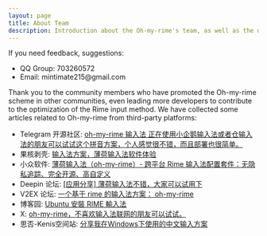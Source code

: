 ```yaml
---
layout: page
title: About Team
description: Introduction about the Oh-my-rime's team, as well as the discussion group and background of Oh-my-rime.
---
```


<script setup>
import {
  VPTeamPage,
  VPTeamPageTitle,
  VPTeamMembers,
  VPTeamPageSection
} from 'vitepress/theme';

const members = [
  {
    avatar: '/avatar.png',
    name: 'Mintimate',
    title: 'Full Stack Development',
    links: [
      { icon: 'github', link: 'https://github.com/Mintimate' },
      { icon: 'youtube', link: 'https://www.youtube.com/@mintimate' },
      {icon: {svg: '<svg t="1692535452107" class="icon" viewBox="0 0 1024 1024" version="1.1" xmlns="http://www.w3.org/2000/svg" p-id="32228" width="200" height="200"><path d="M977.2 208.2c33.4 36.2 48.8 79.4 46.6 131.4v404.8c-0.8 52.8-18.4 96.2-53 130.2-34.4 34-78.2 51.8-131 53.4H184.04c-52.9-1.6-96.42-19.6-130.56-54.4C19.364 838.8 1.534 793 0 736.4V339.6c1.534-52 19.364-95.2 53.48-131.4C87.62 175.5 131.14 157.54 184.04 156h58.76L192.1 104.38c-11.5-11.46-17.26-26-17.26-43.58 0-17.6 5.76-32.12 17.26-43.594C203.6 5.736 218.2 0 235.8 0s32.2 5.736 43.8 17.206L426.2 156h176l149-138.794C763.4 5.736 778.4 0 796 0c17.6 0 32.2 5.736 43.8 17.206 11.4 11.474 17.2 25.994 17.2 43.594 0 17.58-5.8 32.12-17.2 43.58L789.2 156h58.6c52.8 1.54 96 19.5 129.4 52.2z m-77.6 139.4c-0.8-19.2-7.4-34.8-21.4-47-10.4-12.2-28-18.8-45.4-19.6H192.1c-19.18 0.8-34.9 7.4-47.16 19.6-12.28 12.2-18.8 27.8-19.56 47v388.8c0 18.4 6.52 34 19.56 47s28.76 19.6 47.16 19.6H832.8c18.4 0 34-6.6 46.6-19.6 12.6-13 19.4-28.6 20.2-47V347.6z m-528.6 85.4c12.6 12.6 19.4 28.2 20.2 46.4V546c-0.8 18.4-7.4 33.8-19.6 46.4-12.4 12.6-28 19-47.2 19-19.2 0-35-6.4-47.2-19-12.2-12.6-18.8-28-19.6-46.4v-66.6c0.8-18.2 7.6-33.8 20.2-46.4 12.6-12.6 26.4-19.2 46.6-20 18.4 0.8 34 7.4 46.6 20z m383 0c12.6 12.6 19.4 28.2 20.2 46.4V546c-0.8 18.4-7.4 33.8-19.6 46.4-12.2 12.6-28 19-47.2 19-19.2 0-34.8-6.4-47.2-19-14-12.6-18.8-28-19.4-46.4v-66.6c0.6-18.2 7.4-33.8 20-46.4 12.6-12.6 28.2-19.2 46.6-20 18.4 0.8 34 7.4 46.6 20z" p-id="32229"></path></svg>'}, link: 'https://space.bilibili.com/355567627'},
    ],
    sponsor:'https://afdian.com/a/mintimate',
  },
  {
    avatar: 'https://avatars.githubusercontent.com/u/132128788',
    name: 'YummyCocoa',
    title: 'Key Partners (●\'◡\'●)ﾉ♥',
    links: [
      { icon: 'github', link: 'https://github.com/YummyCocoa' },
    ],
  },
  {
    avatar: '/image/avatar/Jian787.webp',
    name: 'Jian787',
    title: 'One of the maintainers of the Terra Pinyin lexicon configuration for Oh-my-rime, providing a manually verified polyphonic word database.',
    links: [
      { icon: 'github', link: 'https://github.com/Jian787' },
    ],
  },

]
</script>

<VPTeamPage>
  <VPTeamPageTitle>
    <template #title>
      About This Website
    </template>
    <template #lead>
      Currently it's mainly developed by myself, looking forward to your help
    </template>
  </VPTeamPageTitle>

<VPTeamMembers
:members="members"
/>

  <VPTeamPageSection>
    <template #title>Contact Us</template>
  </VPTeamPageSection>
  <div class="vp-doc " :class="$style.VPTeamContent">
    <div class="container">
      <p>If you need feedback, suggestions:</p>
      <ul>
        <li>QQ Group: 703260572</li>
        <li>Email: mintimate215@gmail.com</li>
      </ul>
    </div>
  </div>

  <VPTeamPageSection>
    <template #title>Third-party evaluation</template>
  </VPTeamPageSection>
  <div class="vp-doc " :class="$style.VPTeamContent">
    <div class="container">
      <p>Thank you to the community members who have promoted the Oh-my-rime scheme in other communities, even leading more developers to contribute to the optimization of the Rime input method. We have collected some articles related to Oh-my-rime from third-party platforms:</p>
      <ul>
        <li>Telegram 开源社区: <a href="https://t.me/opencfdchannel/4727" target="_blank">oh-my-rime 输入法 正在使用小企鹅输入法或者仓输入法的朋友可以试试这个拼音方案，个人感觉很不错，而且部署也很简单。</a></li>
        <li>果核剥壳: <a href="https://www.ghxi.com/wx20240422.html" target="_blank">输入法方案，薄荷输入法软件体验</a> </li>
        <li>小众软件: <a href="https://www.appinn.com/oh-my-rime/" target="_blank">薄荷输入法（oh-my-rime）- 跨平台 Rime 输入法配置套件：无隐私追踪、完全开源、高自定义</a> </li>
        <li>Deepin 论坛: <a href="https://bbs.deepin.org/zh/post/268859" target="_blank">[应用分享] 薄荷输入法不错，大家可以试用下</a> </li>
        <li>V2EX 论坛: <a href="https://www.v2ex.com/t/1027047" target="_blank">一个基于 rime 的输入法方案： oh-my-rime</a> </li>
        <li>博客园: <a href="https://www.cnblogs.com/Undefined443/p/-/rime" target="_blank">Ubuntu 安裝 RIME 輸入法</a> </li>
        <li>X: <a href="https://x.com/iamcheyan/status/1767761177004961926" target="_blank">oh-my-rime，不喜欢输入法联网的朋友可以试试。</a> </li>
        <li>思否-Kenis空间站: <a href="https://segmentfault.com/a/1190000045386216" target="_blank">分享我在Windows下使用的中文输入方案</a> </li>
      </ul>
    </div>
  </div>

</VPTeamPage>

<style module>
.VPTeamContent{
    padding: 20px 32px;
}

@media (min-width: 768px){
.VPTeamContent{
    padding: 20px 128px;
}
}

@media (min-width: 1200px){
.VPTeamContent{
    padding: 20px 256px;
}
}
</style>


